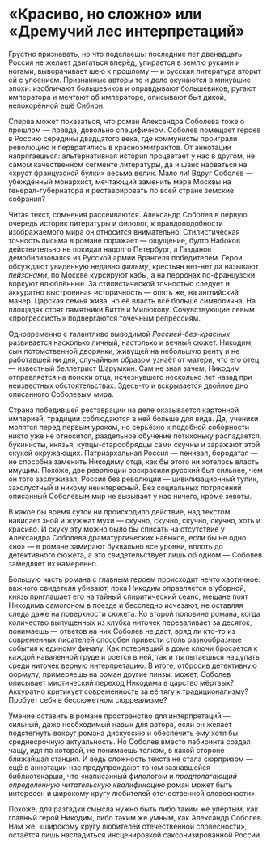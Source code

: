 
# «Красиво, но сложно» или «Дремучий лес интерпретаций»

Грустно признавать, но что поделаешь: последние лет двенадцать Россия не желает двигаться вперёд, упирается в землю руками и ногами, выворачивает шею к прошлому — и русская литература вторит ей с упоением. Признанные авторы то и дело окунаются в минувшие эпохи: изобличают большевиков и оправдывают большевиков, ругают императора и мечтают об императоре, описывают быт дикой, непокорённой ещё Сибири.

Сперва может показаться, что роман Александра Соболева тоже о прошлом — правда, довольно специфичном. Соболев помещает героев в Россию середины двадцатого века, где коммунисты проиграли революцию и первратились в красноэмигрантов. От аннотации напрягаешься: альтернативная история процветает у нас в другом, не самом качественном сегменте литературы, да и шанс нарваться на «хруст французской булки» весьма велик. Мало ли! Вдруг Соболев — убеждённый монархист, мечтающий заменить мэра Москвы на генерал-губернатора и реставрировать по всей стране земские собрания?

Читая текст, сомнения рассеиваются. Александр Соболев в первую очередь историк литературы и филолог, к правдоподобности изображаемого мира он относится внимательно. Стилистическая точность письма в романе поражает — ощущение, будто Набоков действительно не покидал надолго Петербург, а Газданов демобилизовался из Русской армии Врангеля победителем. Герои обсуждают увиденную недавно _фильму_, крестьян нет-нет да называют _пейзанами_, по Москве курсируют кэбы, а на перронах по-французски воркуют влюблённые. За стилистической точностью следует и аккуратно выстроенная историчность — опять же, на английский манер. Царская семья жива, но её власть всё больше символична. На площадях стоят памятники Витте и Милюкову. Сочувствующие левым «прогрессисты» подвергаются точечным репрессиям.

Одновременно с талантливо выводимой _Россией-без-красных_ развивается насколько личный, настолько и вечный сюжет. Никодим, сын потомственной дворянки, живущей на небольшую ренту и не работавшей ни дня, случайным образом узнаёт от матери, что его отец — известный беллетрист Шарумкин. Сам не зная зачем, Никодим отправляется на поиски отца, исчезнувшего несколько лет назад при неизвестных обстоятельствах. Здесь-то и вскрывается двойное дно описанного Соболевым мира.

Страна победившей реставрации на деле оказывается картонной империей, традиции соблюдаются в ней больше для вида. Да, ученики молятся перед первым уроком, но серьёзно к подобной соборности никто уже не относится, раздельное обучение потихоньку распадается, букинисты, князья, купцы-старообрядцы сами скучны и заражают этой скукой окружающих. Патриархальная Россия — ленивая, бородатая — не способна заменить Никодиму отца, как бы этого ни хотелось власть имущим. Похоже, две революции раскрасили русский быт сильнее, чем он того заслуживал; Россия без революции — цивилизационный тупик, захолустный и никому неинтересный. Без социальных потрясений описанный Cоболевым мир не вызывает у нас ничего, кроме зевоты.

В какое бы время суток ни происходило действие, над текстом нависает зной и жужжат мухи — скучно, скучно, скучно, скучно, хоть и красиво. И скуку эту можно было бы списать на отсутствие у Александра Соболева драматургических навыков, если бы не одно «но» — в романе замирают буквально все уровни, вплоть до детективного сюжета, а это свидетельствует лишь об одном — Соболев замедляет их намеренно.

Большую часть романа с главным героем происходит нечто хаотичное: важного свидетеля убивают, пока Никодим оправляется в уборной, князь приглашает его на тайный спиритический сеанс, мещане поят Никодима самогоном в поезде и бесследно исчезают, не оставляя следа даже на поверхности сюжета. Ко второй половине романа, когда количество выпущенных из клубка ниточек переваливает за десяток, понимаешь — ответов на них Соболев не даст, вряд ли кто-то из современных писателей способен привести столь разнообразные события к единому финалу. Как потерявший в доме ключи бросается к каждой наваленной груде и роется в ней, так и ты пытаешься нащупать среди ниточек верную интерпретацию. В итоге, отбросив детективную формулу, примеряешь на роман другие линзы: может, Соболев описывает мистический переход Никодима в царство мёртвых? Аккуратно критикует современность за её тягу к традиционализму? Пробует себя в бессюжетном сюрреализме?

Умение оставить в романе пространство для интерпретаций — сильный, даже необходимый навык для автора, если он желает подстегнуть вокруг романа дискуссию и обеспечить ему хотя бы среднесрочную актуальность. Но Соболев вместо лабиринта создал чащу, идя по которой, не понимаешь толком, в какой стороне ближайшая станция. И ведь сложность текста не стала сюрпризом — ещё в аннотации нас предупреждают тоном зазнавшейся библиотекарши, что «написанный филологом и _предполагающий определенную читательскую квалификацию_ роман может быть интересен и широкому кругу любителей отечественной словесности». 

Похоже, для разгадки смысла нужно быть либо таким же упёртым, как главный герой Никодим, либо таким же умным, как Александр Соболев. Нам же, «широкому кругу любителей отечественной словесности», остаётся лишь насладиться инсценировкой саксонизированной России.